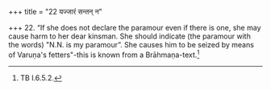 +++
title = "22 यज्जारं सन्तन् न"

+++
22. “If she does not declare the paramour even if there is one, she may cause harm to her dear kinsman. She should indicate (the paramour with the words) "N.N. is my paramour”. She causes him to be seized by means of Varuṇa's fetters"-this is known from a Brāhmaṇa-text.[^1]  


[^1]: TB I.6.5.2.
